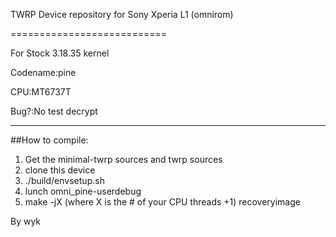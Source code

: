 TWRP Device repository for Sony Xperia L1 (omnirom)

===========================

For Stock 3.18.35 kernel

Codename:pine

CPU:MT6737T

Bug?:No test decrypt

---------------
##How to compile:

1. Get the minimal-twrp sources and twrp sources
2. clone this device 
3. ./build/envsetup.sh
5. lunch omni_pine-userdebug
6. make -jX (where X is the # of your CPU threads +1) recoveryimage

By wyk
